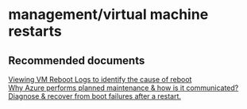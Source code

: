 <properties
	pageTitle="management/virtual machine restarts"
	description="management/virtual machine restarts"
	service="microsoft.classiccompute"
	resource="virtualmachines"
	authors="kasparks"
	displayOrder=""
	selfHelpType="generic"
	supportTopicIds="32411816"
	resourceTags=""
	productPesIds="14749"
	cloudEnvironments="public"
/>

# management/virtual machine restarts

## **Recommended documents**
[Viewing VM Reboot Logs to identify the cause of reboot](https://azure.microsoft.com/blog/viewing-vm-reboot-logs)<br>
[Why Azure performs planned maintenance & how is it communicated?](http://go.microsoft.com/fwlink/?LinkId=698285)<br>
[Diagnose & recover from boot failures after a restart.](https://azure.microsoft.com/blog/boot-diagnostics-for-virtual-machines-v2/)

